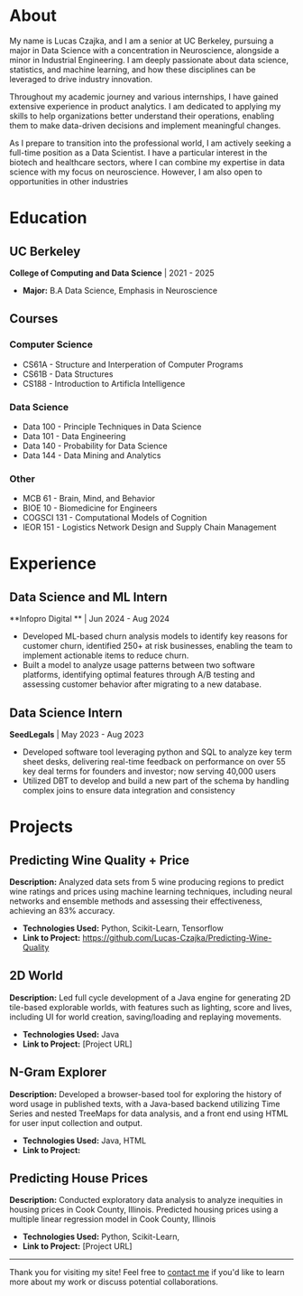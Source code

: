 
# About

My name is Lucas Czajka, and I am a senior at UC Berkeley, pursuing a major in Data Science with a concentration in Neuroscience, alongside a minor in Industrial Engineering. I am deeply passionate about data science, statistics, and machine learning, and how these disciplines can be leveraged to drive industry innovation.

Throughout my academic journey and various internships, I have gained extensive experience in product analytics. I am dedicated to applying my skills to help organizations better understand their operations, enabling them to make data-driven decisions and implement meaningful changes.

As I prepare to transition into the professional world, I am actively seeking a full-time position as a Data Scientist. I have a particular interest in the biotech and healthcare sectors, where I can combine my expertise in data science with my focus on neuroscience. However, I am also open to opportunities in other industries

# Education

## UC Berkeley
**College of Computing and Data Science** | 2021 - 2025

- **Major:** B.A Data Science, Emphasis in Neuroscience


## Courses
### Computer Science
* CS61A - Structure and Interperation of Computer Programs
* CS61B - Data Structures
* CS188 - Introduction to Artificla Intelligence
### Data Science
* Data 100 - Principle Techniques in Data Science
* Data 101 - Data Engineering
* Data 140 - Probability for Data Science
* Data 144 - Data Mining and Analytics
### Other
* MCB 61 - Brain, Mind, and Behavior
* BIOE 10 - Biomedicine for Engineers
* COGSCI 131 - Computational Models of Cognition
* IEOR 151 - Logistics Network Design and Supply Chain Management



# Experience

## Data Science and ML Intern
**Infopro Digital ** | Jun 2024 - Aug 2024

- Developed ML-based churn analysis models to identify key reasons for customer churn, identified 250+ at risk businesses,
enabling the team to implement actionable items to reduce churn.
- Built a model to analyze usage patterns between two software platforms, identifying optimal features through A/B testing and
assessing customer behavior after migrating to a new database.

## Data Science Intern
**SeedLegals** | May 2023 - Aug 2023

- Developed software tool leveraging python and SQL to analyze key term sheet desks, delivering real-time feedback on
performance on over 55 key deal terms for founders and investor; now serving 40,000 users
- Utilized DBT to develop and build a new part of the schema by handling complex joins to ensure data integration and consistency

# Projects

## Predicting Wine Quality + Price
**Description:** Analyzed data sets from 5 wine producing regions to predict wine ratings and prices using machine learning techniques, including
neural networks and ensemble methods and assessing their effectiveness, achieving an 83% accuracy.

- **Technologies Used:** Python, Scikit-Learn, Tensorflow
- **Link to Project:** https://github.com/Lucas-Czajka/Predicting-Wine-Quality

## 2D World
**Description:** Led full cycle development of a Java engine for generating 2D tile-based explorable worlds, with features such as lighting, score
and lives, including UI for world creation, saving/loading and replaying movements.

- **Technologies Used:** Java
- **Link to Project:** [Project URL]

## N-Gram Explorer
**Description:** Developed a browser-based tool for exploring the history of word usage in published texts, with a Java-based backend utilizing
Time Series and nested TreeMaps for data analysis, and a front end using HTML for user input collection and output.

- **Technologies Used:** Java, HTML
- **Link to Project:** 

## Predicting House Prices
**Description:** Conducted exploratory data analysis to analyze inequities in housing prices in Cook County, Illinois. 
Predicted housing prices using a multiple linear regression model in Cook County, Illinois

- **Technologies Used:** Python, Scikit-Learn,
- **Link to Project:** [Project URL]

---

Thank you for visiting my site! Feel free to [contact me](/contact) if you'd like to learn more about my work or discuss potential collaborations.
